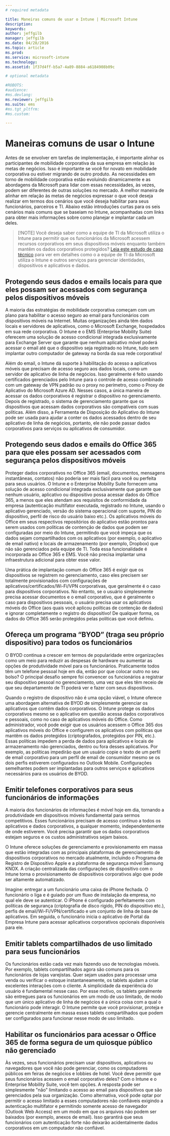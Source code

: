 ```yaml
---
# required metadata

title: Maneiras comuns de usar o Intune | Microsoft Intune
description:
keywords:
author: jeffgilb
manager: jeffgilb
ms.date: 04/28/2016
ms.topic: article
ms.prod:
ms.service: microsoft-intune
ms.technology:
ms.assetid: 1f37d4ff-b5a7-4a89-8884-a6184908b09c

# optional metadata

#ROBOTS:
#audience:
#ms.devlang:
ms.reviewer: jeffgilb
ms.suite: ems
#ms.tgt_pltfrm:
#ms.custom:

---
```


# Maneiras comuns de usar o Intune

Antes de se envolver em tarefas de implementação, é importante alinhar os participantes de mobilidade corporativa da sua empresa em relação às metas de negócios.  Isso é importante se você for novato em mobilidade corporativa ou estiver migrando de outro produto.  As necessidades em torno de mobilidade corporativa estão evoluindo dinamicamente e as abordagens da Microsoft para lidar com essas necessidades, às vezes, podem ser diferentes de outras soluções no mercado.  A melhor maneira de alinhar em relação às metas de negócios expressar o que você deseja realizar em termos dos cenários que você deseja habilitar para seus funcionários, parceiros e TI.  Abaixo estão introduções curtas para os seis cenários mais comuns que se baseiam no Intune, acompanhadas com links para obter mais informações sobre como planejar e implantar cada um deles.

>[!NOTE] Você deseja saber como a equipe de TI da Microsoft utiliza o Intune para permitir que os funcionários da Microsoft acessem recursos corporativos em seus dispositivos móveis enquanto também mantêm os dados corporativos protegidos? [Leia este estudo de caso técnico](https://www.microsoft.com/itshowcase/Article/Content/588) para ver em detalhes como o a equipe de TI da Microsoft utiliza o Intune e outros serviços para gerenciar identidades, dispositivos e aplicativos e dados.  

## Protegendo seus dados e emails locais para que eles possam ser acessados com segurança pelos dispositivos móveis
A maioria das estratégias de mobilidade corporativa começam com um plano para habilitar o acesso seguro ao email para funcionários com dispositivos móveis na Internet. Muitas organizações ainda têm dados locais e servidores de aplicativos, como o Microsoft Exchange, hospedados em sua rede corporativa. O Intune e o EMS (Enterprise Mobility Suite) oferecem uma solução de acesso condicional integrada exclusivamente para Exchange Server que garante que nenhum aplicativo móvel poderá acessar o email até que o dispositivo seja registrado no Intune, tudo sem implantar outro computador de gateway na borda da sua rede corporativa!

Além do email, o Intune dá suporte à habilitação do acesso a aplicativos móveis que precisam de acesso seguro aos dados locais, como um servidor de aplicativo de linha de negócios.  Isso geralmente é feito usando certificados gerenciados pelo Intune para o controle de acesso combinado com um gateway de VPN padrão ou o proxy no perímetro, como o Proxy de Aplicativo do Microsoft Azure AD.  Nesses casos, a única maneira de acessar os dados corporativos é registrar o dispositivo no gerenciamento.  Depois de registrado, o sistema de gerenciamento garante que os dispositivos que acessam dados corporativos são compatíveis com suas políticas.  Além disso, a Ferramenta de Disposição do Aplicativo do Intune pode ser usada para ajudar a conter os dados acessados dentro de seu aplicativo de linha de negócios, portanto, ele não pode passar dados corporativos para serviços ou aplicativos de consumidor.

<!-- Learn more about how to plan and deploy Intune to help secure on-premises email and data. -->

## Protegendo seus dados e emails do Office 365 para que eles possam ser acessados com segurança pelos dispositivos móveis
Proteger dados corporativos no Office 365 (email, documentos, mensagens instantâneas, contatos) não poderia ser mais fácil para você ou perfeita para seus usuários. O Intune e o Enterprise Mobility Suite fornecem uma solução de acesso condicional integrada exclusivamente que garante que nenhum usuário, aplicativo ou dispositivo possa acessar dados do Office 365, a menos que eles atendam aos requisitos de conformidade da empresa (autenticação multifator executada, registrado no Intune, usando o aplicativo gerenciado, versão do sistema operacional com suporte, PIN do dispositivo, perfil de risco do usuário baixo etc.). Os aplicativos móveis do Office em seus respectivos repositórios do aplicativo estão prontos para serem usados com políticas de contenção de dados que podem ser configuradas por meio do Intune, permitindo que você impeça que os dados sejam compartilhados com os aplicativos (por exemplo, o aplicativo de email nativo) e locais de armazenamento (por exemplo, Dropbox) que não são gerenciados pela equipe de TI.  Toda essa funcionalidade é incorporada ao Office 365 e EMS.  Você não precisa implantar uma infraestrutura adicional para obter esse valor.

Uma prática de implantação comum do Office 365 é exigir que os dispositivos se registrem no gerenciamento, caso eles precisem ser totalmente provisionados com configurações de aplicativos/certificados/Wi-Fi/VPN corporativas, que geralmente é o caso para dispositivos corporativos.  No entanto, se o usuário simplesmente precisa acessar documentos e o email corporativo, que é geralmente o caso para dispositivos pessoais, o usuário precisa usar os aplicativos móveis do Office (aos quais você aplicou políticas de contenção de dados) e ignorar completamente o registro do dispositivo!  De qualquer forma, os dados do Office 365 serão protegidos pelas políticas que você definiu.

<!-- Learn more about how to plan and deploy Intune to help secure Office 365 email and data. -->

## Ofereça um programa “BYOD” (traga seu próprio dispositivo) para todos os funcionários
O BYOD continua a crescer em termos de popularidade entre organizações como um meio para reduzir as despesas de hardware ou aumentar as opções de produtividade móvel para os funcionários. Praticamente todos têm um telefone pessoal hoje em dia, então por que colocar outro no seu bolso? O principal desafio sempre foi convencer os funcionários a registrar seu dispositivo pessoal no gerenciamento, uma vez que eles têm receio de que seu departamento de TI poderá ver e fazer com seus dispositivos.  

Quando o registro de dispositivo não é uma opção viável, o Intune oferece uma abordagem alternativa de BYOD de simplesmente gerenciar os aplicativos que contêm dados corporativos.  O Intune protege os dados corporativos mesmo se o aplicativo em questão acessa dados corporativos e pessoais, como no caso de aplicativos móveis do Office.  Como administrador, você pode exigir que os usuários acessem o Office 365 dos aplicativos móveis do Office e configurem os aplicativos com políticas que mantêm os dados protegidos (criptografados, protegidos por PIN, etc.).  Essas políticas impedem a perda de dados para aplicativos e locais de armazenamento não gerenciados, dentro ou fora desses aplicativos.  Por exemplo, as políticas impedirão que um usuário copie o texto de um perfil de email corporativo para um perfil de email de consumidor mesmo se os dois perfis estiverem configurados no Outlook Mobile.  Configurações semelhantes podem ser implantadas para outros serviços e aplicativos necessários para os usuários de BYOD.

<!-- Learn more about how to plan and deploy Intune to support BYOD.-->

## Emitir telefones corporativos para seus funcionários de informações
A maioria dos funcionários de informações é móvel hoje em dia, tornando a produtividade em dispositivos móveis fundamental para sermos competitivos.  Esses funcionários precisam de acesso contínuo a todos os aplicativos e dados corporativos, a qualquer momento, independentemente de onde estiverem.  Você precisa garantir que os dados corporativos estejam seguros e os custos administrativos sejam baixos.  

O Intune oferece soluções de gerenciamento e provisionamento em massa que estão integradas com as principais plataformas de gerenciamento de dispositivos corporativos no mercado atualmente, incluindo o Programa de Registro de Dispositivo Apple e a plataforma de segurança móvel Samsung KNOX.  A criação centralizada das configurações de dispositivo com o Intune torna o provisionamento de dispositivos corporativos algo que pode ser altamente automatizado.  

Imagine: entregar a um funcionário uma caixa de iPhone fechada. O funcionário o liga e é guiado por um fluxo de instalação da empresa, no qual ele deve se autenticar. O iPhone é configurado perfeitamente com políticas de segurança (criptografia de disco rígido, PIN do dispositivo etc.), perfis de email/Wi-Fi/VPN/certificado e um conjunto de linha de base de aplicativos. Em seguida, o funcionário inicia o aplicativo de Portal da Empresa Intune para acessar aplicativos corporativos opcionais disponíveis para ele.

<!-- Learn more about how to plan and deploy Intune to support corporate owned devices. -->

## Emitir tablets compartilhados de uso limitado para seus funcionários
Os funcionários estão cada vez mais fazendo uso de tecnologias móveis.  Por exemplo, tablets compartilhados agora são comuns para os funcionários de lojas varejistas.  Quer sejam usados para processar uma venda ou verificar o estoque instantaneamente, os tablets ajudam a criar excelentes interações com o cliente.  A simplicidade da experiência do usuário é fundamental nesse caso.  Por esse motivo, os tablets geralmente são entregues para os funcionários em um modo de uso limitado, de modo que um único aplicativo de linha de negócios é a única coisa com a qual o funcionário pode interagir.  O Intune permite que você provisionar, proteja e gerencie centralmente em massa esses tablets compartilhados que podem ser configurados para funcionar nesse modo de uso limitado.

<!-- Learn more about how to plan and deploy Intune to support shared tablets. -->

## Habilitar os funcionários para acessar o Office 365 de forma segura de um quiosque público não gerenciado
Às vezes, seus funcionários precisam usar dispositivos, aplicativos ou navegadores que você não pode gerenciar, como os computadores públicos em feiras de negócios e lobbies de hotel.  Você deve permitir que seus funcionários acessem o email corporativo deles?  Com o Intune e o Enterprise Mobility Suite, você tem opções.  A resposta pode ser simplesmente "não" limitando o acesso ao email para dispositivos que são gerenciados pela sua organização.  Como alternativa, você pode optar por permitir o acesso limitado a esses computadores não confiáveis exigindo a autenticação multifator e permitindo somente acesso de navegador (Outlook Web Access) em um modo em que os arquivos não podem ser baixados (por exemplo, anexos de email).  Isso garantirá que seus funcionários com autenticação forte não deixarão acidentalmente dados corporativos em um computador não confiável.

<!-- Learn more about how to plan and deploy Intune to support kiosks. -->


<!--HONumber=May16_HO1-->


